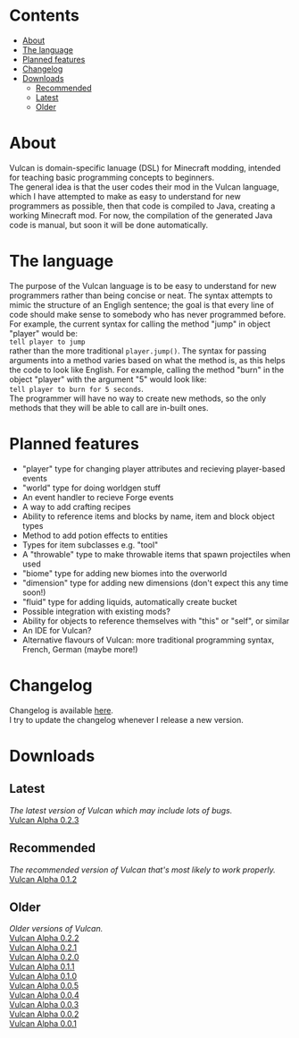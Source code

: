 # Contents
* [About](https://github.com/Pantonshire/Vulcan/blob/master/README.md#about)
* [The language](https://github.com/Pantonshire/Vulcan/blob/master/README.md#the-language)
* [Planned features](https://github.com/Pantonshire/Vulcan/blob/master/README.md#planned-features)
* [Changelog](https://github.com/Pantonshire/Vulcan/blob/master/README.md#changelog)
* [Downloads](https://github.com/Pantonshire/Vulcan/blob/master/README.md#downloads)
   * [Recommended](https://github.com/Pantonshire/Vulcan/blob/master/README.md#recommended)
   * [Latest](https://github.com/Pantonshire/Vulcan/blob/master/README.md#latest)
   * [Older](https://github.com/Pantonshire/Vulcan/blob/master/README.md#older)

# About
Vulcan is domain-specific lanuage (DSL) for Minecraft modding, intended for teaching basic programming concepts to beginners.  
The general idea is that the user codes their mod in the Vulcan language, which I have attempted to make as easy to understand for new programmers as possible, then that code is compiled to Java, creating a working Minecraft mod. For now, the compilation of the generated Java code is manual, but soon it will be done automatically.

# The language
The purpose of the Vulcan language is to be easy to understand for new programmers rather than being concise or neat. The syntax attempts to mimic the structure of an Engligh sentence; the goal is that every line of code should make sense to somebody who has never programmed before. For example, the current syntax for calling the method "jump" in object "player" would be:  
`tell player to jump`  
rather than the more traditional `player.jump()`. The syntax for passing arguments into a method varies based on what the method is, as this helps the code to look like English. For example, calling the method "burn" in the object "player" with the argument "5" would look like:  
`tell player to burn for 5 seconds`.  
The programmer will have no way to create new methods, so the only methods that they will be able to call are in-built ones.

# Planned features
* "player" type for changing player attributes and recieving player-based events
* "world" type for doing worldgen stuff
* An event handler to recieve Forge events
* A way to add crafting recipes
* Ability to reference items and blocks by name, item and block object types
* Method to add potion effects to entities
* Types for item subclasses e.g. "tool"
* A "throwable" type to make throwable items that spawn projectiles when used
* "biome" type for adding new biomes into the overworld
* "dimension" type for adding new dimensions (don't expect this any time soon!)
* "fluid" type for adding liquids, automatically create bucket
* Possible integration with existing mods?
* Ability for objects to reference themselves with "this" or "self", or similar
* An IDE for Vulcan?
* Alternative flavours of Vulcan: more traditional programming syntax, French, German (maybe more!)

# Changelog
Changelog is available [here](https://github.com/Pantonshire/Vulcan/blob/master/Changelog.md#changelog "Changelog").  
I try to update the changelog whenever I release a new version.

# Downloads
## Latest
_The latest version of Vulcan which may include lots of bugs._  
[Vulcan Alpha 0.2.3](https://github.com/Pantonshire/Vulcan/releases/tag/alpha-0.2.3 "Alpha 0.2.3")  

## Recommended
_The recommended version of Vulcan that's most likely to work properly._  
[Vulcan Alpha 0.1.2](https://github.com/Pantonshire/Vulcan/releases/tag/alpha-0.1.2 "Alpha 0.1.2")  

## Older
_Older versions of Vulcan._  
[Vulcan Alpha 0.2.2](https://github.com/Pantonshire/Vulcan/releases/tag/alpha-0.2.2 "Alpha 0.2.2")  
[Vulcan Alpha 0.2.1](https://github.com/Pantonshire/Vulcan/releases/tag/alpha-0.2.1 "Alpha 0.2.1")  
[Vulcan Alpha 0.2.0](https://github.com/Pantonshire/Vulcan/releases/tag/alpha-0.2.0 "Alpha 0.2.0")  
[Vulcan Alpha 0.1.1](https://github.com/Pantonshire/Vulcan/releases/tag/alpha-0.1.1 "Alpha 0.1.1")  
[Vulcan Alpha 0.1.0](https://www.dropbox.com/s/tmao9ud098zpcuy/vulcan-alpha-0.1.0.jar?dl=0 "Alpha 0.1.0")  
[Vulcan Alpha 0.0.5](https://www.dropbox.com/s/rxtucd8ltzkf70i/vulcan-alpha-0.0.5.jar?dl=0 "Alpha 0.0.5")  
[Vulcan Alpha 0.0.4](https://www.dropbox.com/s/1yqm8c2v0yxzgaz/vulcan-alpha-0.0.4.jar?dl=0 "Alpha 0.0.4")  
[Vulcan Alpha 0.0.3](https://www.dropbox.com/s/wyozvpzyv8je4nw/vulcan-alpha-0.0.3.jar?dl=0 "Alpha 0.0.3")  
[Vulcan Alpha 0.0.2](https://www.dropbox.com/s/o6tn2rlp44eo6pu/vulcan-alpha-0.0.2.jar?dl=0 "Alpha 0.0.2")   
[Vulcan Alpha 0.0.1](https://www.dropbox.com/s/6kws97t78ps6fmn/vulcan-alpha-0.0.1.jar?dl=0 "Alpha 0.0.1")

